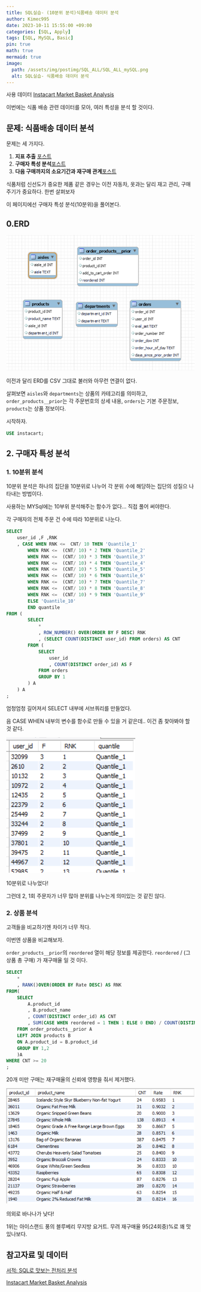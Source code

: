 ```yaml
---
title: SQL실습- (10분위 분석)식품배송 데이터 분석
author: Kimec995
date: 2023-10-11 15:55:00 +09:00
categories: [SQL, Apply]
tags: [SQL, MySQL, Basic]
pin: true
math: true
mermaid: true
image: 
  path: /assets/img/postimg/SQL_ALL/SQL_ALL_mySQL.png
  alt: SQL실습- 식품배송 데이터 분석
---
```


사용 데이터 
[Instacart Market Basket Analysis](https://www.kaggle.com/competitions/instacart-market-basket-analysis/data)

이번에는 식품 배송 관련 데이터를 모아, 여러 특성을 분석 할 것이다.

## 문제: 식품배송 데이터 분석

문제는 세 가지다.

1. **지표 추출** [포스트](https://kimec995.github.io/posts/SQL-Q4-1/)
2. **구매자 특성 분석**[포스트](https://kimec995.github.io/posts/SQL-Q4-2/)
2. **다음 구매까지의 소요기간과 재구매 관계**[포스트](https://kimec995.github.io/posts/SQL-Q4-3/)

식품처럼 신선도가 중요한 제품 같은 경우는 이전 자동차, 옷과는 달리 재고 관리, 구매 주기가 중요하다. 한번 살펴보자

이 페이지에선 구매자 특성 분석(10분위)을 풀어본다.

## 0.ERD
![image.png](\assets\img\postimg\SQL_ALL\SQL_ALL_00_Instacart.png)

이전과 달리 ERD를 CSV 그대로 불러와 아무런 연결이 없다.

살펴보면 `aisles`와 `departments`는 상품의 카테고리를 의미하고, `order_products__prior`는 각 주문번호의 상세 내용, `orders`는 기본 주문정보, `products`는 상품 정보이다.

시작하자.
```sql
USE instacart;
```

## 2. 구매자 특성 분석

### 1. 10분위 분석
10분위 분석은 하나의 집단을 10분위로 나누어 각 분위 수에 해당하는 집단의 성질으 나타내는 방법이다.

사용하는 MYSql에는 10부위 분석해주는 함수가 없다... 직접 풀어 써야한다.

각 구매자의 전체 주문 건 수에 따라 10분위로 나눈다.

```sql
SELECT
	user_id ,F ,RNK
    , CASE WHEN RNK <=  CNT/ 10 THEN 'Quantile_1'
		WHEN RNK <=  (CNT/ 10) * 2 THEN 'Quantile_2' 
        WHEN RNK <=  (CNT/ 10) * 3 THEN 'Quantile_3' 
        WHEN RNK <=  (CNT/ 10) * 4 THEN 'Quantile_4' 
        WHEN RNK <=  (CNT/ 10) * 5 THEN 'Quantile_5' 
        WHEN RNK <=  (CNT/ 10) * 6 THEN 'Quantile_6' 
        WHEN RNK <=  (CNT/ 10) * 7 THEN 'Quantile_7' 
        WHEN RNK <=  (CNT/ 10) * 8 THEN 'Quantile_8'
        WHEN RNK <=  (CNT/ 10) * 9 THEN 'Quantile_9' 
        ELSE 'Quantile_10' 
        END quantile
FROM (
		SELECT 
			*
			, ROW_NUMBER() OVER(ORDER BY F DESC) RNK
            , (SELECT COUNT(DISTINCT user_id) FROM orders) AS CNT
		FROM (
			SELECT 
				user_id
				, COUNT(DISTINCT order_id) AS F
			FROM orders
			GROUP BY 1
		) A
	) A 
;
```

엄청엄청 길어져서 SELECT 내부에 서브쿼리를 만들었다.

음 CASE WHEN 내부의 변수를 함수로 만들 수 있을 거 같은데.. 이건 좀 찾아봐야 할 것 같다.

![image.png](\assets\img\postimg\SQL_Q4\SQL_Q4_06.png)

10분위로 나누었다!

그런데 2, 1회 주문자가 너무 많아 분위를 나누는게 의미있는 것 같진 않다.

### 2. 상품 분석

고객들을 비교하기엔 차이가 너무 적다.

이번엔 상품을 비교해보자.

`order_products__prior`의 `reordered` 열이 해당 정보를 제공한다. `reordered` / (그 상품 총 구매) 가 재구매율 일 것 이다.

```sql
SELECT
	*
    , RANK()OVER(ORDER BY Rate DESC) AS RNK
FROM(
	SELECT
		A.product_id
		, B.product_name
		, COUNT(DISTINCT order_id) AS CNT
		, SUM(CASE WHEN reordered = 1 THEN 1 ELSE 0 END) / COUNT(DISTINCT order_id) AS Rate
	FROM order_products__prior A
	LEFT JOIN products B
	ON A.product_id = B.product_id
	GROUP BY 1,2
    )A
WHERE CNT >= 20
;
```

20개 미만 구매는 재구매율의 신뢰에 영향을 줘서 제거했다.

![image.png](\assets\img\postimg\SQL_Q4\SQL_Q4_05.png)

의외로 바나나가 낮다!

1위는 아이스랜드 풍의 블루베리 무지방 요거트. 무려 재구매율 95(24회중)%로 꽤 맛있나보다.


## 참고자료 및 데이터

[서적: SQL로 맛보는 전처리 분석](https://product.kyobobook.co.kr/detail/S000001934242)

[Instacart Market Basket Analysis](https://www.kaggle.com/competitions/instacart-market-basket-analysis/data)